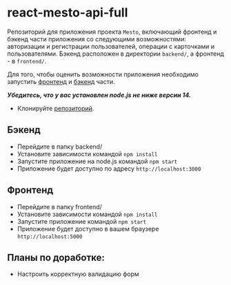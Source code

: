 # react-mesto-api-full
Репозиторий для приложения проекта `Mesto`,
включающий фронтенд и бэкенд части приложения со следующими возможностями:
авторизации и регистрации пользователей, 
операции с карточками и пользователями.
Бэкенд расположен в директории `backend/`, а фронтенд - в `frontend/`.

Для того, чтобы оценить возможности приложения необходимо 
запустить [фронтенд](https://github.com/srvds8080/react-mesto-api-full/tree/main/frontend/#readme) и [бэкенд](https://github.com/srvds8080/react-mesto-api-full/tree/main/backend/#readme) части.

***Убедитесь, что у вас установлен node.js не ниже версии 14.***
* Клонируйте [репозиторий](https://github.com/srvds8080/react-mesto-api-full.git).

## Бэкенд
* Перейдите в папку backend/
* Установите зависимости командой `npm install`
* Запустите приложение на node.js командой `npm start`
* Приложение будет доступно по адресу `http://localhost:3000`

## Фронтенд                                                   
* Перейдите в папку frontend/ 
* Установите зависимости командой `npm install`
* Запустите приложение командой `npm start`
* Приложение будет доступно в вашем браузере `http://localhost:5000`


## Планы по доработке: 
- Настроить корректную валидацию форм
